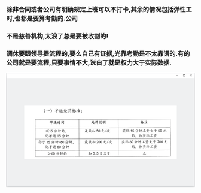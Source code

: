 
### 除非合同或者公司有明确规定上班可以不打卡,其余的情况包括弹性工时,也都是要算考勤的.公司
### 不是慈善机构,太浪了总是要被收割的!

### 调休要跟领导提流程的,要么自己有证据,光靠考勤是不太靠谱的.有的公司就是要流程,只要事情不大,说白了就是权力大于实际数据.

![](punish.png)

